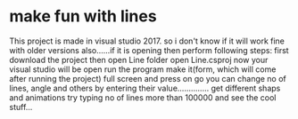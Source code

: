 # make fun with lines
This project is made in visual studio 2017. so i don't know if it will work fine with older versions also......if it is opening then perform following steps:
first download the project
then open Line folder
open Line.csproj
now your visual studio will be open 
run the program
make it(form, which will come after running the project) full screen and press on go
you can change no of lines, angle and others by entering their value..............
get different shaps and animations
try typing no of lines more than 100000 and see the cool stuff...
